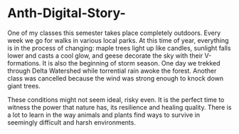# Anth-Digital-Story-

One of my classes this semester takes place completely outdoors.  Every week we go for walks in various local parks.  At this time of year, everything is in the process of changing:  maple trees light up like candles, sunlight falls lower and casts a cool glow, and geese decorate the sky with their V-formations.  It is also the beginning of storm season.  One day we trekked through Delta Watershed while torrential rain awoke the forest.  Another class was cancelled because the wind was strong enough to knock down giant trees.  

These conditions might not seem ideal, risky even.  It is the perfect time to witness the power that nature has, its resilience and healing quality.  There is a lot to learn in the way animals and plants find ways to survive in seemingly difficult and harsh environments. 



